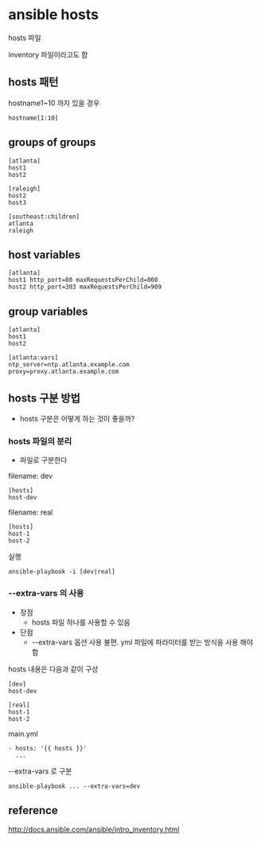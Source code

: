 # ansible hosts
hosts 파일

inventory 파일이라고도 함


## hosts 패턴
hostname1~10 까지 있을 경우
```
hostname[1:10]
```

## groups of groups
```
[atlanta]
host1
host2

[raleigh]
host2
host3

[southeast:children]
atlanta
raleigh
```

## host variables
```
[atlanta]
host1 http_port=80 maxRequestsPerChild=808
host2 http_port=303 maxRequestsPerChild=909
```

## group variables
```
[atlanta]
host1
host2

[atlanta:vars]
ntp_server=ntp.atlanta.example.com
proxy=proxy.atlanta.example.com
```

## hosts 구분 방법
* hosts 구분은 어떻게 하는 것이 좋을까?

### hosts 파일의 분리
* 파일로 구분한다

filename: dev
```
[hosts]
host-dev
```

filename: real
```
[hosts]
host-1
host-2
```

실행
```
ansible-playbook -i [dev|real]
```

### --extra-vars 의 사용
* 장점
  * hosts 파일 하나를 사용할 수 있음
* 단점
  * --extra-vars 옵션 사용 불편. yml 파일에 파라미터를 받는 방식을 사용 해야 함

hosts 내용은 다음과 같이 구성
```
[dev]
host-dev

[real]
host-1
host-2
```

main.yml
```
- hosts: '{{ hosts }}'
  ...
```

--extra-vars 로 구분
```
ansible-playbook ... --extra-vars=dev
```

## reference
http://docs.ansible.com/ansible/intro_inventory.html
